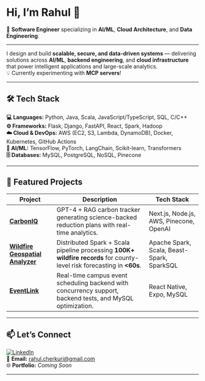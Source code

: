 # Hi, I’m Rahul 👋

🚀 **Software Engineer** specializing in **AI/ML**, **Cloud Architecture**, and **Data Engineering**.  

---
I design and build **scalable, secure, and data-driven systems** — delivering solutions across **AI/ML**, **backend engineering**, and **cloud infrastructure** that power intelligent applications and large-scale analytics.  
💡 Currently experimenting with **MCP servers**!

---

## 🛠 Tech Stack

**💻 Languages:** Python, Java, Scala, JavaScript/TypeScript, SQL, C/C++  
**⚙️ Frameworks:** Flask, Django, FastAPI, React, Spark, Hadoop  
**☁️ Cloud & DevOps:** AWS (EC2, S3, Lambda, DynamoDB), Docker, Kubernetes, GitHub Actions  
**🤖 AI/ML:** TensorFlow, PyTorch, LangChain, Scikit-learn, Transformers  
**🗄 Databases:** MySQL, PostgreSQL, NoSQL, Pinecone  

---

## 📌 Featured Projects

| Project | Description | Tech Stack |
|---------|-------------|------------|
| [**CarbonIQ**](https://github.com/rahulcherkuri/carboniq-ai) | GPT-4 + RAG carbon tracker generating science-backed reduction plans with real-time analytics. | Next.js, Node.js, AWS, Pinecone, OpenAI |
| [**Wildfire Geospatial Analyzer**](https://github.com/rahulcherkuri/wildfire-spark-analyzer) | Distributed Spark + Scala pipeline processing **100K+ wildfire records** for county-level risk forecasting in **<60s**. | Apache Spark, Scala, Beast-Spark, SparkSQL |
| [**EventLink**](https://github.com/jennysdao/EventLink) | Real-time campus event scheduling backend with concurrency support, backend tests, and MySQL optimization. | React Native, Expo, MySQL |

---

## 📫 Let’s Connect

[![LinkedIn](https://img.shields.io/badge/LinkedIn-blue?logo=linkedin&logoColor=white)](https://linkedin.com/in/rahulcherkuri)  
📧 **Email:** [rahul.cherkuri@gmail.com](mailto:rahul.cherkuri@gmail.com)  
🌐 **Portfolio:** *Coming Soon*

---
